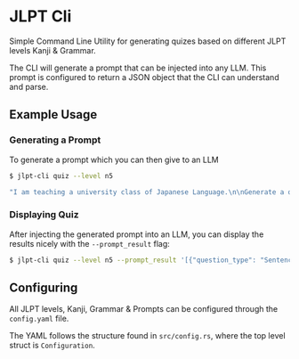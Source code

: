 # JLPT Cli
Simple Command Line Utility for generating quizes based on different JLPT levels Kanji & Grammar.

The CLI will generate a prompt that can be injected into any LLM. This prompt is configured to return a JSON object that the CLI can understand and parse.


## Example Usage

### Generating a Prompt
To generate a prompt which you can then give to an LLM
```bash
$ jlpt-cli quiz --level n5

"I am teaching a university class of Japanese Language.\n\nGenerate a quiz consisting of 10 questions.\nThe quiz is based off of the JLPT (Japanese Language Proficiency Test)\nand the level we are quizzing on is level N5.\n\nYou MUST use only kanji & vocabulary made of the following kanji:\n日,一,人,年,大,十,二,本,中,出,三,見,月,生,五,上,四,金,九,入,学,円,子,八,六,下,気,小,七,山,女,百,先,名,川,千,水,国,長,男,時,行,分,後,前,間,東,今,高,校,土,外,木,来,車,話,北,午,書,半,白,西,電,天,語,聞,食,何,南,火,右,万,左,休,毎,母,読,友,父,雨\n\nYou MUST only use the following grammar clauses:\nいちばん,が,か,がある,がいる,から,くらい / ぐらい,けど / けれども,する,だ / です,たい,だけ,たことがある,だろう,つもり,で,ている,てから,てください,でしょう,てはいけない,てもいい,と,な,ないでください,なる,に / へ,に,にいく,にする,の,のが下手,のが上手,のが好き,ので,は,ほうがいい,前に,まだ,まで,も,もう,や,より○○のほうが○○\n\nThese are the only subjects that have been taught in the class, and any\nvocabulary made up of kanji that was not in the list above will not be able to be read\nby the students and therefor they will not be able to complete this quiz, which is unacceptable.\n\nThe test should be made of the following question types:\n  - Sentence Completion -> The student will be given a sentence where a grammar piece is missing. The student will then need to choose between 4 different grammar choices to create a comprehensible and grammatically correct sentence.\n  - Reading Comprehension -> The student will be given a small text piece using the kanji & grammar stated above. There will then be several questions asking about the content of the text piece, to check if the student understood what he read.\n\nEach answer will come with a detailed response on why it is the correct answer and should be chosen instead of the rest.\n\nYou will respond in **JSON** format only, without any supporting text.\nThe ENTIRE response will be in a single line (that means absolutely NO new lines), and any quotes will be escaped with backslashes.\nThe response format should be like so:\n\nSentence Completion response format:\n[{\"question_type\": \"\", \"questions\": [{\"question\": \"\", choices: [\"\", \"\", ...] \"answer\": \"\", \"answer_explanation\": \"\"}, ...]}]\n\nReading Comprehension response format:\n[{\"question_type\": \"\", text_piece: \"\", \"questions\": [{\"question\": \"\", choices: [\"\", \"\", ...] \"answer\": \"\", \"answer_explanation\": \"\"}, ...]}]\n"
```


### Displaying Quiz
After injecting the generated prompt into an LLM, you can display the results nicely with the `--prompt_result` flag:
```bash
$ jlpt-cli quiz --level n5 --prompt_result '[{"question_type": "SentenceCompletion", "questions": [{"question": "今日の天気は白いくも＿＿あります。", "choices": ["が", "に", "で", "を"], "answer": "が", "answer_explanation": "'が' is used to describe a characteristic of the subject. 'くもがある' means 'there are clouds'."}, {"question": "父は川＿＿魚をつりました。", "choices": ["に", "で", "へ", "を"], "answer": "で", "answer_explanation": "'で' indicates the place where an action occurs. Here, the action (fishing) happens at the river."}, {"question": "学校へ行く＿＿、本を買いました。", "choices": ["てから", "のが好き", "たい", "だけ"], "answer": "てから", "answer_explanation": "'てから' shows that one action happens after another. 'After going to school, I bought a book.'"}, {"question": "この山は日本で＿＿高いです。", "choices": ["いちばん", "だけ", "より", "だろう"], "answer": "いちばん", "answer_explanation": "'いちばん' means 'the most'. Here it is used to express the highest mountain in Japan."}, {"question": "友だちと話すの＿＿上手です。", "choices": ["が", "で", "に", "を"], "answer": "が", "answer_explanation": "'のが上手です' requires 'が' to link the activity (talking with friends) to the adjective (skillful)."}]}, {"question_type": "ReadingComprehension", "text_piece": "毎年、父と母といっしょに山へ行きます。山ではたくさんの木を見たり、川で水を飲んだりします。今年は三月に行くつもりです。", "questions": [{"question": "だれと山へ行きますか。", "choices": ["一人で", "友だちと", "父と母と", "先生と"], "answer": "父と母と", "answer_explanation": "The text says '父と母といっしょに', meaning 'together with father and mother'."}, {"question": "山で何をしますか。", "choices": ["水を飲みます", "食べます", "車を見ます", "学校へ行きます"], "answer": "水を飲みます", "answer_explanation": "The text mentions '川で水を飲んだりします', meaning 'drink water at the river'."}, {"question": "今年はいつ行きますか。", "choices": ["五月", "三月", "六月", "九月"], "answer": "三月", "answer_explanation": "The text says '今年は三月に行くつもりです', meaning 'this year, planning to go in March'."}]}]'
```


## Configuring
All JLPT levels, Kanji, Grammar & Prompts can be configured through the `config.yaml` file.

The YAML follows the structure found in `src/config.rs`, where the top level struct is `Configuration`.